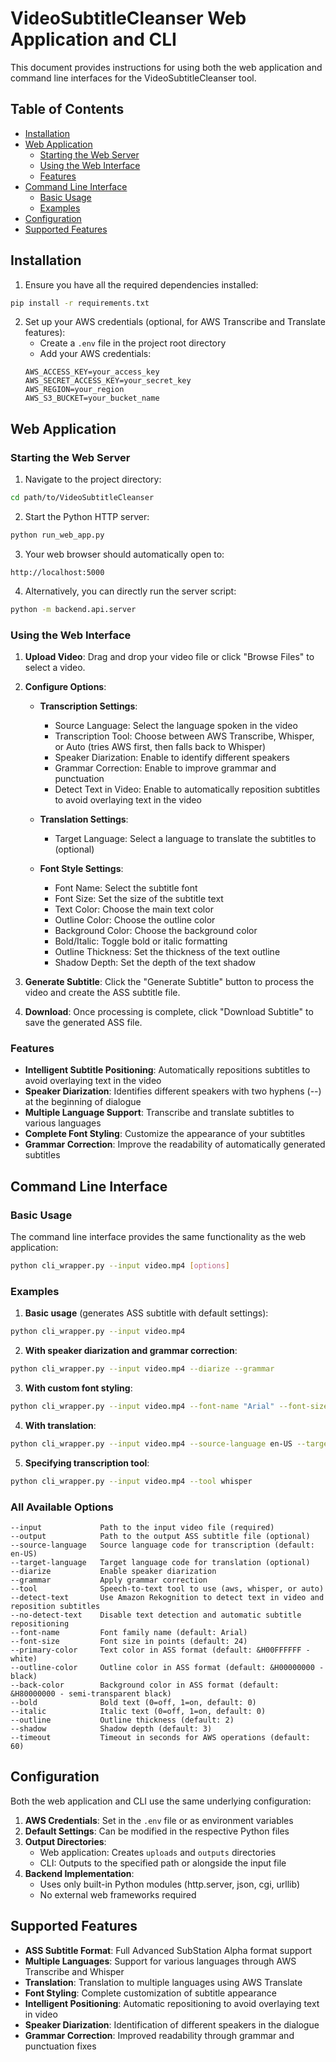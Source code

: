 # VideoSubtitleCleanser Web Application and CLI

This document provides instructions for using both the web application and command line interfaces for the VideoSubtitleCleanser tool.

## Table of Contents
- [Installation](#installation)
- [Web Application](#web-application)
  - [Starting the Web Server](#starting-the-web-server)
  - [Using the Web Interface](#using-the-web-interface)
  - [Features](#features)
- [Command Line Interface](#command-line-interface)
  - [Basic Usage](#basic-usage)
  - [Examples](#examples)
- [Configuration](#configuration)
- [Supported Features](#supported-features)

## Installation

1. Ensure you have all the required dependencies installed:

```bash
pip install -r requirements.txt
```

2. Set up your AWS credentials (optional, for AWS Transcribe and Translate features):
   - Create a `.env` file in the project root directory
   - Add your AWS credentials:
   ```
   AWS_ACCESS_KEY=your_access_key
   AWS_SECRET_ACCESS_KEY=your_secret_key
   AWS_REGION=your_region
   AWS_S3_BUCKET=your_bucket_name
   ```

## Web Application

### Starting the Web Server

1. Navigate to the project directory:
```bash
cd path/to/VideoSubtitleCleanser
```

2. Start the Python HTTP server:
```bash
python run_web_app.py
```

3. Your web browser should automatically open to:
```
http://localhost:5000
```

4. Alternatively, you can directly run the server script:
```bash
python -m backend.api.server
```

### Using the Web Interface

1. **Upload Video**: Drag and drop your video file or click "Browse Files" to select a video.

2. **Configure Options**:
   - **Transcription Settings**:
     - Source Language: Select the language spoken in the video
     - Transcription Tool: Choose between AWS Transcribe, Whisper, or Auto (tries AWS first, then falls back to Whisper)
     - Speaker Diarization: Enable to identify different speakers
     - Grammar Correction: Enable to improve grammar and punctuation
     - Detect Text in Video: Enable to automatically reposition subtitles to avoid overlaying text in the video

   - **Translation Settings**:
     - Target Language: Select a language to translate the subtitles to (optional)

   - **Font Style Settings**:
     - Font Name: Select the subtitle font
     - Font Size: Set the size of the subtitle text
     - Text Color: Choose the main text color
     - Outline Color: Choose the outline color
     - Background Color: Choose the background color
     - Bold/Italic: Toggle bold or italic formatting
     - Outline Thickness: Set the thickness of the text outline
     - Shadow Depth: Set the depth of the text shadow

3. **Generate Subtitle**: Click the "Generate Subtitle" button to process the video and create the ASS subtitle file.

4. **Download**: Once processing is complete, click "Download Subtitle" to save the generated ASS file.

### Features

- **Intelligent Subtitle Positioning**: Automatically repositions subtitles to avoid overlaying text in the video
- **Speaker Diarization**: Identifies different speakers with two hyphens (--) at the beginning of dialogue
- **Multiple Language Support**: Transcribe and translate subtitles to various languages
- **Complete Font Styling**: Customize the appearance of your subtitles
- **Grammar Correction**: Improve the readability of automatically generated subtitles

## Command Line Interface

### Basic Usage

The command line interface provides the same functionality as the web application:

```bash
python cli_wrapper.py --input video.mp4 [options]
```

### Examples

1. **Basic usage** (generates ASS subtitle with default settings):
```bash
python cli_wrapper.py --input video.mp4
```

2. **With speaker diarization and grammar correction**:
```bash
python cli_wrapper.py --input video.mp4 --diarize --grammar
```

3. **With custom font styling**:
```bash
python cli_wrapper.py --input video.mp4 --font-name "Arial" --font-size 28 --primary-color "&H00FFFFFF" --bold 1
```

4. **With translation**:
```bash
python cli_wrapper.py --input video.mp4 --source-language en-US --target-language bn
```

5. **Specifying transcription tool**:
```bash
python cli_wrapper.py --input video.mp4 --tool whisper
```

### All Available Options

```
--input             Path to the input video file (required)
--output            Path to the output ASS subtitle file (optional)
--source-language   Source language code for transcription (default: en-US)
--target-language   Target language code for translation (optional)
--diarize           Enable speaker diarization
--grammar           Apply grammar correction
--tool              Speech-to-text tool to use (aws, whisper, or auto)
--detect-text       Use Amazon Rekognition to detect text in video and reposition subtitles
--no-detect-text    Disable text detection and automatic subtitle repositioning
--font-name         Font family name (default: Arial)
--font-size         Font size in points (default: 24)
--primary-color     Text color in ASS format (default: &H00FFFFFF - white)
--outline-color     Outline color in ASS format (default: &H00000000 - black)
--back-color        Background color in ASS format (default: &H80000000 - semi-transparent black)
--bold              Bold text (0=off, 1=on, default: 0)
--italic            Italic text (0=off, 1=on, default: 0)
--outline           Outline thickness (default: 2)
--shadow            Shadow depth (default: 3)
--timeout           Timeout in seconds for AWS operations (default: 60)
```

## Configuration

Both the web application and CLI use the same underlying configuration:

1. **AWS Credentials**: Set in the `.env` file or as environment variables
2. **Default Settings**: Can be modified in the respective Python files
3. **Output Directories**:
   - Web application: Creates `uploads` and `outputs` directories
   - CLI: Outputs to the specified path or alongside the input file
4. **Backend Implementation**:
   - Uses only built-in Python modules (http.server, json, cgi, urllib)
   - No external web frameworks required

## Supported Features

- **ASS Subtitle Format**: Full Advanced SubStation Alpha format support
- **Multiple Languages**: Support for various languages through AWS Transcribe and Whisper
- **Translation**: Translation to multiple languages using AWS Translate
- **Font Styling**: Complete customization of subtitle appearance
- **Intelligent Positioning**: Automatic repositioning to avoid overlaying text in video
- **Speaker Diarization**: Identification of different speakers in the dialogue
- **Grammar Correction**: Improved readability through grammar and punctuation fixes
